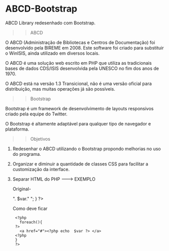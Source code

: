 ABCD-Bootstrap
==============

ABCD Library redesenhado com Bootstrap.

>>ABCD

O ABCD (Administração de Bibliotecas e Centros de Documentação) foi desenvolvido pela BIREME em 2008. Este software foi criado para substituir o WinISIS, ainda utilizado em diversos locais.

O ABCD é uma solução web escrito em PHP que utiliza as tradicionais bases de dados CDS/ISIS desenvolvida pela UNESCO no fim dos anos de 1970.

O ABCD está na versão 1.3 Transicional, não é uma versão oficial para distribuição, mas muitas operações já são possíveis.


>> Bootstrap

Bootstrap é um framework de desenvolvimento de layouts responsivos criado pela equipe do Twitter. 

O Bootstrap é altamente adaptável para qualquer tipo de navegador e plataforma.

>> Objetivos

1. Redesenhar o ABCD utilizando o Bootstrap propondo melhorias no uso do programa.
2. Organizar e diminuir a quantidade de classes CSS para facilitar a customização da interface.
3. Separar HTML do PHP
---> EXEMPLO
      
      Original-
      <?php
        foreach(){
          echo "<a href=\'#\'>". $var." </a>";
        }
      ?>

      Como deve ficar

        <?php
          foreach(){
        ?>
          <a href="#"><?php echo  $var ?> </a>
        <?php
        }
        ?>




